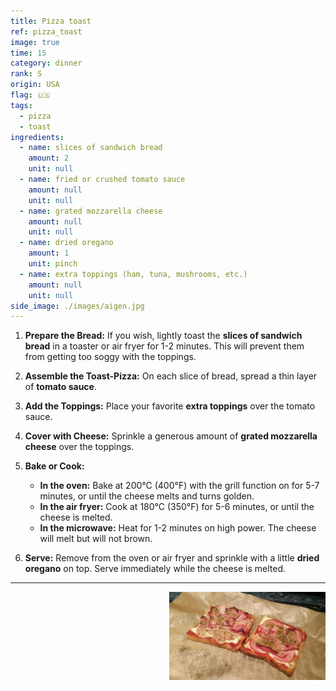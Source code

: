 ```yaml
---
title: Pizza toast
ref: pizza_toast
image: true
time: 15
category: dinner
rank: S
origin: USA
flag: 🇺🇸
tags:
  - pizza
  - toast
ingredients:
  - name: slices of sandwich bread
    amount: 2
    unit: null
  - name: fried or crushed tomato sauce
    amount: null
    unit: null
  - name: grated mozzarella cheese
    amount: null
    unit: null
  - name: dried oregano
    amount: 1
    unit: pinch
  - name: extra toppings (ham, tuna, mushrooms, etc.)
    amount: null
    unit: null
side_image: ./images/aigen.jpg
---
```


1.  **Prepare the Bread:** If you wish, lightly toast the **slices of sandwich bread** in a toaster or air fryer for 1-2 minutes. This will prevent them from getting too soggy with the toppings.

2.  **Assemble the Toast-Pizza:** On each slice of bread, spread a thin layer of **tomato sauce**.

3.  **Add the Toppings:** Place your favorite **extra toppings** over the tomato sauce.

4.  **Cover with Cheese:** Sprinkle a generous amount of **grated mozzarella cheese** over the toppings.

5.  **Bake or Cook:**
    * **In the oven:** Bake at 200°C (400°F) with the grill function on for 5-7 minutes, or until the cheese melts and turns golden.
    * **In the air fryer:** Cook at 180°C (350°F) for 5-6 minutes, or until the cheese is melted.
    * **In the microwave:** Heat for 1-2 minutes on high power. The cheese will melt but will not brown.

6.  **Serve:** Remove from the oven or air fryer and sprinkle with a little **dried oregano** on top. Serve immediately while the cheese is melted.

---


<img src="images/pizza_toast.jpg" style="width:250px; float:right;"/>
